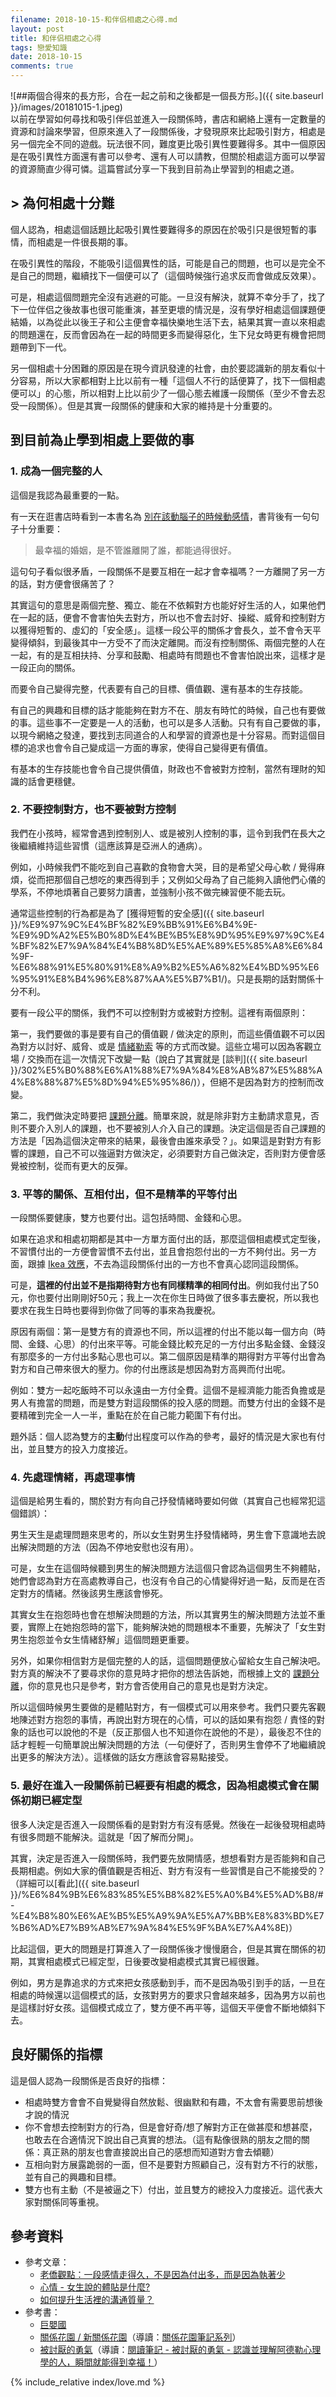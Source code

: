 ```yaml
---
filename: 2018-10-15-和伴侣相處之心得.md
layout: post
title: 和伴侣相處之心得
tags: 戀愛知識
date: 2018-10-15
comments: true
---
```


![##兩個合得來的長方形，合在一起之前和之後都是一個長方形。]({{ site.baseurl }}/images/20181015-1.jpeg)  
以前在學習如何尋找和吸引伴侣並進入一段關係時，書店和網絡上還有一定數量的資源和討論來學習，但原來進入了一段關係後，才發現原來比起吸引對方，相處是另一個完全不同的遊戲。玩法很不同，難度更比吸引異性要難得多。其中一個原因是在吸引異性方面還有書可以參考、還有人可以請教，但關於相處這方面可以學習的資源簡直少得可憐。這篇嘗試分享一下我到目前為止學習到的相處之道。

##  \> 為何相處十分難

個人認為，相處這個話題比起吸引異性要難得多的原因在於吸引只是很短暫的事情，而相處是一件很長期的事。

在吸引異性的階段，不能吸引這個異性的話，可能是自己的問題，也可以是完全不是自己的問題，繼續找下一個便可以了（這個時候強行追求反而會做成反效果）。

可是，相處這個問題完全沒有逃避的可能。一旦沒有解決，就算不幸分手了，找了下一位伴侣之後故事也很可能重演，甚至更壞的情況是，沒有學好相處這個課題便結婚，以為從此以後王子和公主便會幸福快樂地生活下去，結果其實一直以來相處的問題還在，反而會因為在一起的時間更多而變得惡化，生下兒女時更有機會把問題帶到下一代。

另一個相處十分困難的原因是在現今資訊發達的社會，由於要認識新的朋友看似十分容易，所以大家都相對上比以前有一種「這個人不行的話便算了，找下一個相處便可以」的心態，所以相對上比以前少了一個心態去維護一段關係（至少不會去忍受一段關係）。但是其實一段關係的健康和大家的維持是十分重要的。

## 到目前為止學到相處上要做的事

### 1. 成為一個完整的人

這個是我認為最重要的一點。

有一天在逛書店時看到一本書名為 [別在該動腦子的時候動感情](https://www.books.com.tw/products/0010782237)，書背後有一句句子十分重要：

> 最幸福的婚姻，是不管誰離開了誰，都能過得很好。

這句句子看似很矛盾，一段關係不是要互相在一起才會幸福嗎？一方離開了另一方的話，對方便會很痛苦了？

其實這句的意思是兩個完整、獨立、能在不依賴對方也能好好生活的人，如果他們在一起的話，便會不會害怕失去對方，所以也不會去討好、操縱、威脅和控制對方以獲得短暫的、虛幻的「安全感」。這樣一段公平的關係才會長久，並不會令天平變得傾斜，到最後其中一方受不了而決定離開。而沒有控制關係、兩個完整的人在一起，有的是互相扶持、分享和鼓勵、相處時有問題也不會害怕說出來，這樣才是一段正向的關係。

而要令自己變得完整，代表要有自己的目標、價值觀、還有基本的生存技能。

有自己的興趣和目標的話才能能夠在對方不在、朋友有時忙的時候，自己也有要做的事。這些事不一定要是一人的活動，也可以是多人活動。只有有自己要做的事，以現今網絡之發達，要找到志同道合的人和學習的資源也是十分容易。而對這個目標的追求也會令自己變成這一方面的專家，使得自己變得更有價值。

有基本的生存技能也會令自己提供價值，財政也不會被對方控制，當然有理財的知識的話會更穩健。

### 2. 不要控制對方，也不要被對方控制

我們在小孩時，經常會遇到控制別人、或是被別人控制的事，這令到我們在長大之後繼續維持這些習慣（這應該算是亞洲人的通病）。

例如，小時候我們不能吃到自己喜歡的食物會大哭，目的是希望父母心軟 / 覺得麻煩，從而把那個自己想吃的東西得到手；又例如父母為了自己能夠入讀他們心儀的學系，不停地煩著自己要努力讀書，並強制小孩不做完練習便不能去玩。

通常這些控制的行為都是為了 [獲得短暫的安全感]({{ site.baseurl }}/%E9%97%9C%E4%BF%82%E9%BB%91%E6%B4%9E-%E9%9D%A2%E5%B0%8D%E4%BE%B5%E8%9D%95%E9%97%9C%E4%BF%82%E7%9A%84%E4%B8%8D%E5%AE%89%E5%85%A8%E6%84%9F-%E6%88%91%E5%80%91%E8%A9%B2%E5%A6%82%E4%BD%95%E6%95%91%E8%B4%96%E8%87%AA%E5%B7%B1/)。只是長期的話對關係十分不利。

要有一段公平的關係，我們不可以控制對方或被對方控制。這裡有兩個原則：

第一，我們要做的事是要有自己的價值觀 / 做決定的原則，而這些價值觀不可以因為對方以討好、威脅、或是 [情緒勒索](https://www.thenewslens.com/article/63074) 等的方式而改變。這些立場可以因為客觀立場 / 交換而在這一次情況下改變一點（說白了其實就是 [談判]({{ site.baseurl }}/302%E5%B0%88%E6%A1%88%E7%9A%84%E8%AB%87%E5%88%A4%E8%88%87%E5%8D%94%E5%95%86/)），但絕不是因為對方的控制而改變。

第二，我們做決定時要把 [課題分離](http://womany.net/read/article/11061)。簡單來說，就是除非對方主動請求意見，否則不要介入別人的課題，也不要被別人介入自己的課題。決定這個是否自己課題的方法是「因為這個決定帶來的結果，最後會由誰來承受？」。如果這是對對方有影響的課題，自己不可以強逼對方做決定，必須要對方自己做決定，否則對方便會感覺被控制，從而有更大的反彈。

### 3. 平等的關係、互相付出，但不是精準的平等付出

一段關係要健康，雙方也要付出。這包括時間、金錢和心思。

如果在追求和相處初期都是其中一方單方面付出的話，那麼這個相處模式定型後，不習慣付出的一方便會習慣不去付出，並且會抱怨付出的一方不夠付出。另一方面，跟據 [Ikea 效應](https://pansci.asia/archives/37203)，不去為這段關係付出的一方也不會真心認同這段關係。

可是，**這裡的付出並不是指期待對方也有同樣精準的相同付出**。例如我付出了50元，你也要付出剛剛好50元；我上一次在你生日時做了很多事去慶祝，所以我也要求在我生日時也要得到你做了同等的事來為我慶祝。

原因有兩個：第一是雙方有的資源也不同，所以這裡的付出不能以每一個方向（時間、金錢、心思）的付出來平等。可能金錢比較充足的一方付出多點金錢、金錢沒有那麼多的一方付出多點心思也可以。第二個原因是精準的期得對方平等付出會為對方和自己帶來很大的壓力。你的付出應該是想因為對方高興而付出呢。

例如：雙方一起吃飯時不可以永遠由一方付全費。這個不是經濟能力能否負擔或是男人有擔當的問題，而是雙方對這段關係的投入感的問題。而雙方付出的金錢不是要精確到完全一人一半，重點在於在自己能力範圍下有付出。

題外話：個人認為雙方的**主動**付出程度可以作為的參考，最好的情況是大家也有付出，並且雙方的投入力度接近。

### 4. 先處理情緒，再處理事情

這個是給男生看的，關於對方有向自己抒發情緒時要如何做（其實自己也經常犯這個錯誤）：

男生天生是處理問題來思考的，所以女生對男生抒發情緒時，男生會下意識地去說出解決問題的方法（因為不停地安慰也沒有用）。

可是，女生在這個時候聽到男生的解決問題方法這個只會認為這個男生不夠體貼，她們會認為對方在高處教導自己，也沒有令自己的心情變得好過一點，反而是在否定對方的情緒。然後該男生應該會慘死。

其實女生在抱怨時也會在想解決問題的方法，所以其實男生的解決問題方法並不重要，實際上在她抱怨時的當下，能夠解決她的問題根本不重要，先解決了「女生對男生抱怨並令女生情緒舒解」這個問題更重要。

另外，如果你相信對方是個完整的人的話，這個問題便放心留給女生自己解決吧。對方真的解決不了要尋求你的意見時才把你的想法告訴她，而根據上文的 [課題分離](http://womany.net/read/article/11061)，你的意見也只是參考，對方會否使用自己的意見也是對方決定。

所以這個時候男生要做的是體貼對方，有一個模式可以用來參考。我們只要先客觀地陳述對方抱怨的事情，再說出對方現在的心情，可以的話如果有抱怨 / 責怪的對象的話也可以說他的不是（反正那個人也不知道你在說他的不是），最後忍不住的話才輕輕一句簡單說出解決問題的方法（一句便好了，否則男生會停不了地繼續說出更多的解決方法）。這樣做的話女方應該會容易點接受。

### 5. 最好在進入一段關係前已經要有相處的概念，因為相處模式會在關係初期已經定型

很多人決定是否進入一段關係看的是對對方有沒有感覺。然後在一起後發現相處時有很多問題不能解決。這就是「因了解而分開」。

其實，決定是否進入一段關係時，我們要先放開情感，想想看對方是否能夠和自己長期相處。例如大家的價值觀是否相近、對方有沒有一些習慣是自己不能接受的？（詳細可以[看此]({{ site.baseurl }}/%E6%84%9B%E6%83%85%E5%B8%82%E5%A0%B4%E5%AD%B8/#-%E4%B8%80%E6%AE%B5%E5%A9%9A%E5%A7%BB%E8%83%BD%E7%B6%AD%E7%B9%AB%E7%9A%84%E5%9F%BA%E7%A4%8E)）

比起這個，更大的問題是打算進入了一段關係後才慢慢磨合，但是其實在關係的初期，其實相處模式已經定型，日後要改變相處模式其實已經很難。

例如，男方是靠追求的方式來把女孩感動到手，而不是因為吸引到手的話，一旦在相處的時候還以這個模式的話，女孩對男方的要求只會越來越多，因為男方以前也是這樣討好女孩。這個模式成立了，雙方便不再平等，這個天平便會不斷地傾斜下去。

## 良好關係的指標

這是個人認為一段關係是否良好的指標：

* 相處時雙方會會不自覺變得自然放鬆、很幽默和有趣，不太會有需要思前想後才說的情況
* 你不會想去控制對方的行為，但是會好奇/想了解對方正在做甚麼和想甚麼，也敢去在合適情況下說出自己真實的想法。（這有點像很熟的朋友之間的關係：真正熟的朋友也會直接說出自己的感想而知道對方會去傾聽）
* 互相向對方展露跪弱的一面，但不是要對方照顧自己，沒有對方不行的狀態，並有自己的興趣和目標。
* 雙方也有主動（不是被逼之下）付出，並且雙方的總投入力度接近。這代表大家對關係同等重視。

## 參考資料
* 參考文章：
	* [老僑觀點：一段感情走得久，不是因為付出多，而是因為執著少](https://www.darencademy.com/article/view/id/16411)
	* [心情 - 女生說的體貼是什麼?](https://www.ptt.cc/bbs/Boy-Girl/M.1517369521.A.19E.html)
	* [如何提升生活裡的溝通質量？](https://4think.net/%E5%A6%82%E4%BD%95%E6%8F%90%E5%8D%87%E7%94%9F%E6%B4%BB%E8%A3%A1%E7%9A%84%E6%BA%9D%E9%80%9A%E8%B3%AA%E9%87%8F%EF%BC%9F/#more-4957)
* 參考書：
	* [巨嬰國](https://www.books.com.tw/products/CN11397121)
	* [關係花園 / 新關係花園](https://www.books.com.tw/products/0010773411)（導讀：[關係花園筆記系列](https://medium.com/@jeffcounselor/%E9%97%9C%E4%BF%82%E8%8A%B1%E5%9C%92%E7%AD%86%E8%A8%98-1-%E9%97%9C%E4%BF%82%E4%B8%AD%E7%9A%84%E9%BB%91%E7%9B%92%E5%AD%90-34ca8601609a)）
	* [被討厭的勇氣](https://www.books.com.tw/products/0010732126)（導讀：[閱讀筆記 - 被討厭的勇氣 - 認識並理解阿德勒心理學的人，瞬間就能得到幸福！](http://murphymind.blogspot.com/2016/09/adler.html)）

{% include_relative index/love.md %}